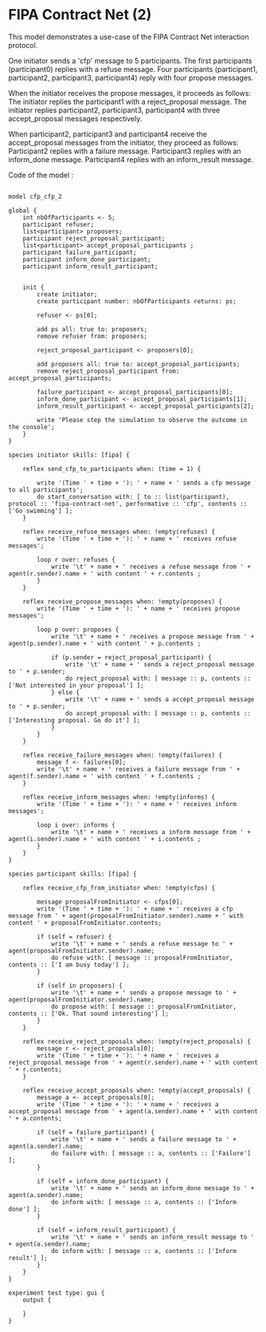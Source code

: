 [//]: # (keyword|operator_in)
[//]: # (keyword|statement_remove)
[//]: # (keyword|skill_fipa)
[//]: # (keyword|type_message)
[//]: # (keyword|concept_fipa)
# FIPA Contract Net (2)


This model demonstrates a use-case of the FIPA Contract Net interaction protocol. 

One initiator sends a 'cfp' message to 5 participants.
The first participants (participant0) replies with a refuse message.
Four participants (participant1, participant2, participant3, participant4) reply with four propose messages.

When the initiator receives the propose messages, it proceeds as follows:
The initiator replies the participant1 with a reject_proposal message.
The initiator replies participant2, participant3, participant4 with three accept_proposal messages respectively.

When participant2, participant3 and participant4 receive the accept_proposal messages from the initiator, they proceed as follows:
Participant2 replies with a failure message.
Participant3 replies with an inform_done message.
Participant4 replies with an inform_result message.


Code of the model : 

```

model cfp_cfp_2

global {
	int nbOfParticipants <- 5;
	participant refuser;
	list<participant> proposers;
	participant reject_proposal_participant;
	list<participant> accept_proposal_participants ;
	participant failure_participant;
	participant inform_done_participant;
	participant inform_result_participant;
	
	
	init {
		create initiator;
		create participant number: nbOfParticipants returns: ps;
		
		refuser <- ps[0];
		
		add ps all: true to: proposers;
		remove refuser from: proposers;
		
		reject_proposal_participant <- proposers[0];
		
		add proposers all: true to: accept_proposal_participants;
		remove reject_proposal_participant from: accept_proposal_participants;
		
		failure_participant <- accept_proposal_participants[0];
		inform_done_participant <- accept_proposal_participants[1];
		inform_result_participant <- accept_proposal_participants[2];
		
		write 'Please step the simulation to observe the outcome in the console';
	}
}

species initiator skills: [fipa] {
	
	reflex send_cfp_to_participants when: (time = 1) {
		
		write '(Time ' + time + '): ' + name + ' sends a cfp message to all participants';
		do start_conversation with: [ to :: list(participant), protocol :: 'fipa-contract-net', performative :: 'cfp', contents :: ['Go swimming'] ];
	}
	
	reflex receive_refuse_messages when: !empty(refuses) {
		write '(Time ' + time + '): ' + name + ' receives refuse messages';
		
		loop r over: refuses {
			write '\t' + name + ' receives a refuse message from ' + agent(r.sender).name + ' with content ' + r.contents ;
		}
	}
	
	reflex receive_propose_messages when: !empty(proposes) {
		write '(Time ' + time + '): ' + name + ' receives propose messages';
		
		loop p over: proposes {
			write '\t' + name + ' receives a propose message from ' + agent(p.sender).name + ' with content ' + p.contents ;
			
			if (p.sender = reject_proposal_participant) {
				write '\t' + name + ' sends a reject_proposal message to ' + p.sender;
				do reject_proposal with: [ message :: p, contents :: ['Not interested in your proposal'] ];
			} else {
				write '\t' + name + ' sends a accept_proposal message to ' + p.sender;
				do accept_proposal with: [ message :: p, contents :: ['Interesting proposal. Go do it'] ];
			}
		}
	}
	
	reflex receive_failure_messages when: !empty(failures) {
		message f <- failures[0];
		write '\t' + name + ' receives a failure message from ' + agent(f.sender).name + ' with content ' + f.contents ;
	}
	
	reflex receive_inform_messages when: !empty(informs) {
		write '(Time ' + time + '): ' + name + ' receives inform messages';
		
		loop i over: informs {
			write '\t' + name + ' receives a inform message from ' + agent(i.sender).name + ' with content ' + i.contents ;
		}
	}
}

species participant skills: [fipa] {
	
	reflex receive_cfp_from_initiator when: !empty(cfps) {
		
		message proposalFromInitiator <- cfps[0];
		write '(Time ' + time + '): ' + name + ' receives a cfp message from ' + agent(proposalFromInitiator.sender).name + ' with content ' + proposalFromInitiator.contents;
		
		if (self = refuser) {
			write '\t' + name + ' sends a refuse message to ' + agent(proposalFromInitiator.sender).name;
			do refuse with: [ message :: proposalFromInitiator, contents :: ['I am busy today'] ];
		}
		
		if (self in proposers) {
			write '\t' + name + ' sends a propose message to ' + agent(proposalFromInitiator.sender).name;
			do propose with: [ message :: proposalFromInitiator, contents :: ['Ok. That sound interesting'] ];
		}
	}
	
	reflex receive_reject_proposals when: !empty(reject_proposals) {
		message r <- reject_proposals[0];
		write '(Time ' + time + '): ' + name + ' receives a reject_proposal message from ' + agent(r.sender).name + ' with content ' + r.contents;
	}
	
	reflex receive_accept_proposals when: !empty(accept_proposals) {
		message a <- accept_proposals[0];
		write '(Time ' + time + '): ' + name + ' receives a accept_proposal message from ' + agent(a.sender).name + ' with content ' + a.contents;
		
		if (self = failure_participant) {
			write '\t' + name + ' sends a failure message to ' + agent(a.sender).name;
			do failure with: [ message :: a, contents :: ['Failure'] ];
		}
		
		if (self = inform_done_participant) {
			write '\t' + name + ' sends an inform_done message to ' + agent(a.sender).name;
			do inform with: [ message :: a, contents :: ['Inform done'] ];
		}
		
		if (self = inform_result_participant) {
			write '\t' + name + ' sends an inform_result message to ' + agent(a.sender).name;
			do inform with: [ message :: a, contents :: ['Inform result'] ];
		}
	}
}

experiment test type: gui {
	output {
		
	}
}
```
